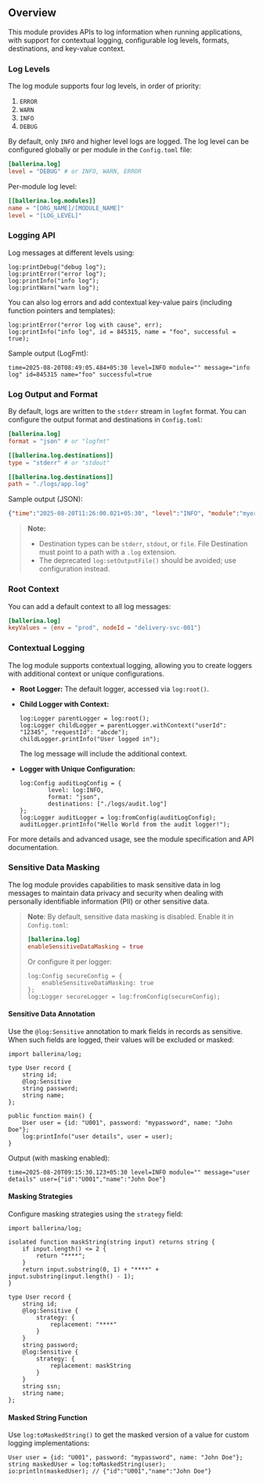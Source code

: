 ## Overview

This module provides APIs to log information when running applications, with support for contextual logging, configurable log levels, formats, destinations, and key-value context.

### Log Levels

The log module supports four log levels, in order of priority:

1. `ERROR`
2. `WARN`
3. `INFO`
4. `DEBUG`

By default, only `INFO` and higher level logs are logged. The log level can be configured globally or per module in the `Config.toml` file:

```toml
[ballerina.log]
level = "DEBUG" # or INFO, WARN, ERROR
```

Per-module log level:

```toml
[[ballerina.log.modules]]
name = "[ORG_NAME]/[MODULE_NAME]"
level = "[LOG_LEVEL]"
```

### Logging API

Log messages at different levels using:

```ballerina
log:printDebug("debug log");
log:printError("error log");
log:printInfo("info log");
log:printWarn("warn log");
```

You can also log errors and add contextual key-value pairs (including function pointers and templates):

```ballerina
log:printError("error log with cause", err);
log:printInfo("info log", id = 845315, name = "foo", successful = true);
```

Sample output (LogFmt):

```log
time=2025-08-20T08:49:05.484+05:30 level=INFO module="" message="info log" id=845315 name="foo" successful=true
```

### Log Output and Format

By default, logs are written to the `stderr` stream in `logfmt` format. You can configure the output format and destinations in `Config.toml`:

```toml
[ballerina.log]
format = "json" # or "logfmt"

[[ballerina.log.destinations]]
type = "stderr" # or "stdout"

[[ballerina.log.destinations]]
path = "./logs/app.log"
```

Sample output (JSON):

```json
{"time":"2025-08-20T11:26:00.021+05:30", "level":"INFO", "module":"myorg/foo", "message":"Authenticating user"}
```

> **Note:**
>
> - Destination types can be `stderr`, `stdout`, or `file`. File Destination must point to a path with a `.log` extension.
> - The deprecated `log:setOutputFile()` should be avoided; use configuration instead.

### Root Context

You can add a default context to all log messages:

```toml
[ballerina.log]
keyValues = {env = "prod", nodeId = "delivery-svc-001"}
```

### Contextual Logging

The log module supports contextual logging, allowing you to create loggers with additional context or unique configurations.

- **Root Logger:** The default logger, accessed via `log:root()`.
- **Child Logger with Context:**

    ```ballerina
    log:Logger parentLogger = log:root();
    log:Logger childLogger = parentLogger.withContext("userId": "12345", "requestId": "abcde");
    childLogger.printInfo("User logged in");
    ```

    The log message will include the additional context.

- **Logger with Unique Configuration:**

    ```ballerina
    log:Config auditLogConfig = {
            level: log:INFO,
            format: "json",
            destinations: ["./logs/audit.log"]
    };
    log:Logger auditLogger = log:fromConfig(auditLogConfig);
    auditLogger.printInfo("Hello World from the audit logger!");
    ```

For more details and advanced usage, see the module specification and API documentation.

### Sensitive Data Masking

The log module provides capabilities to mask sensitive data in log messages to maintain data privacy and security when dealing with personally identifiable information (PII) or other sensitive data.

> **Note**: By default, sensitive data masking is disabled. Enable it in `Config.toml`:
>
> ```toml
> [ballerina.log]
> enableSensitiveDataMasking = true
> ```
>
> Or configure it per logger:
>
> ```ballerina
> log:Config secureConfig = {
>     enableSensitiveDataMasking: true
> };
> log:Logger secureLogger = log:fromConfig(secureConfig);
> ```

#### Sensitive Data Annotation

Use the `@log:Sensitive` annotation to mark fields in records as sensitive. When such fields are logged, their values will be excluded or masked:

```ballerina
import ballerina/log;

type User record {
    string id;
    @log:Sensitive
    string password;
    string name;
};

public function main() {
    User user = {id: "U001", password: "mypassword", name: "John Doe"};
    log:printInfo("user details", user = user);
}
```

Output (with masking enabled):

```log
time=2025-08-20T09:15:30.123+05:30 level=INFO module="" message="user details" user={"id":"U001","name":"John Doe"}
```

#### Masking Strategies

Configure masking strategies using the `strategy` field:

```ballerina
import ballerina/log;

isolated function maskString(string input) returns string {
    if input.length() <= 2 {
        return "****";
    }
    return input.substring(0, 1) + "****" + input.substring(input.length() - 1);
}

type User record {
    string id;
    @log:Sensitive {
        strategy: {
            replacement: "****"
        }   
    }
    string password;
    @log:Sensitive {
        strategy: {
            replacement: maskString
        }
    }
    string ssn;
    string name;
};
```

#### Masked String Function

Use `log:toMaskedString()` to get the masked version of a value for custom logging implementations:

```ballerina
User user = {id: "U001", password: "mypassword", name: "John Doe"};
string maskedUser = log:toMaskedString(user);
io:println(maskedUser); // {"id":"U001","name":"John Doe"}
```

